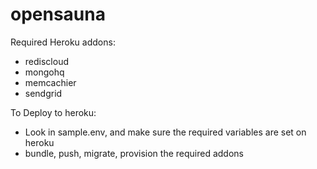opensauna
=========

Required Heroku addons:

- rediscloud
- mongohq
- memcachier
- sendgrid

To Deploy to heroku:

- Look in sample.env, and make sure the required variables are set on heroku
- bundle, push, migrate, provision the required addons
